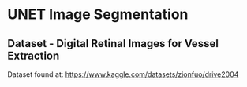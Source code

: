 # UNET Image Segmentation
## Dataset - Digital Retinal Images for Vessel Extraction
Dataset found at: https://www.kaggle.com/datasets/zionfuo/drive2004
